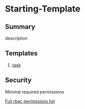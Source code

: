 # Starting-Template

## Summary

description

## Templates

1. [task](https://github.com/codefresh-io/argo-hub/blob/main/workflows/starting-template/versions/0.0.1/docs/task.md) 

## Security

Minimal required permissions

[Full rbac permissions list](./rbac.yaml)
